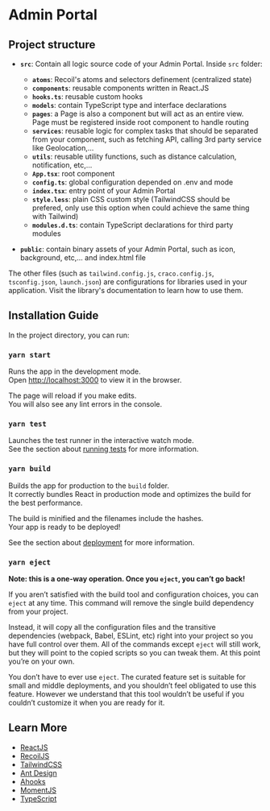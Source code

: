 # Admin Portal

## Project structure

* **`src`**: Contain all logic source code of your Admin Portal. Inside `src` folder:

	* **`atoms`**: Recoil's atoms and selectors definement (centralized state)
	* **`components`**: reusable components written in React.JS
	* **`hooks.ts`**: reusable custom hooks
	* **`models`**: contain TypeScript type and interface declarations
	* **`pages`**: a Page is also a component but will act as an entire view. Page must be registered inside root component to handle routing
	* **`services`**: reusable logic for complex tasks that should be separated from your component, such as fetching API, calling 3rd party service like Geolocation,...
	* **`utils`**: reusable utility functions, such as distance calculation, notification, etc,...
	* **`App.tsx`**: root component
	* **`config.ts`**: global configuration depended on .env and mode
	* **`index.tsx`**: entry point of your Admin Portal
	* **`style.less`**: plain CSS custom style (TailwindCSS should be prefered, only use this option when could achieve the same thing with Tailwind)
	* **`modules.d.ts`**: contain TypeScript declarations for third party modules
	
* **`public`**: contain binary assets of your Admin Portal, such as icon, background, etc,... and index.html file

The other files (such as `tailwind.config.js`, `craco.config.js`, `tsconfig.json`, `launch.json`) are configurations for libraries used in your application. Visit the library's documentation to learn how to use them.

## Installation Guide

In the project directory, you can run:

### `yarn start`

Runs the app in the development mode.\
Open [http://localhost:3000](http://localhost:3000) to view it in the browser.

The page will reload if you make edits.\
You will also see any lint errors in the console.

### `yarn test`

Launches the test runner in the interactive watch mode.\
See the section about [running tests](https://facebook.github.io/create-react-app/docs/running-tests) for more information.

### `yarn build`

Builds the app for production to the `build` folder.\
It correctly bundles React in production mode and optimizes the build for the best performance.

The build is minified and the filenames include the hashes.\
Your app is ready to be deployed!

See the section about [deployment](https://facebook.github.io/create-react-app/docs/deployment) for more information.

### `yarn eject`

**Note: this is a one-way operation. Once you `eject`, you can’t go back!**

If you aren’t satisfied with the build tool and configuration choices, you can `eject` at any time. This command will remove the single build dependency from your project.

Instead, it will copy all the configuration files and the transitive dependencies (webpack, Babel, ESLint, etc) right into your project so you have full control over them. All of the commands except `eject` will still work, but they will point to the copied scripts so you can tweak them. At this point you’re on your own.

You don’t have to ever use `eject`. The curated feature set is suitable for small and middle deployments, and you shouldn’t feel obligated to use this feature. However we understand that this tool wouldn’t be useful if you couldn’t customize it when you are ready for it.

## Learn More

- [ReactJS](https://reactjs.org)
- [RecoilJS](https://recoiljs.org)
- [TailwindCSS](https://tailwindcss.com)
- [Ant Design](https://ant.design/components/overview/)
- [Ahooks](https://ahooks.js.org)
- [MomentJS](https://momentjs.com)
- [TypeScript](https://www.typescriptlang.org)
